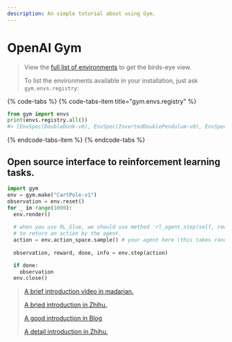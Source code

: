 ```yaml
---
description: An simple tutorial about using Gym.
---
```


# OpenAI Gym

> View the [full list of environments](https://gym.openai.com/envs) to get the birds-eye view.
>
> To list the environments available in your installation, just ask `gym.envs.registry`:

{% code-tabs %}
{% code-tabs-item title="gym.envs.registry" %}
```python
from gym import envs
print(envs.registry.all())
#> [EnvSpec(DoubleDunk-v0), EnvSpec(InvertedDoublePendulum-v0), EnvSpec(BeamRider-v0), EnvSpec(Phoenix-ram-v0), EnvSpec(Asterix-v0), EnvSpec(TimePilot-v0), EnvSpec(Alien-v0), EnvSpec(Robotank-ram-v0), EnvSpec(CartPole-v0), EnvSpec(Berzerk-v0), EnvSpec(Berzerk-ram-v0), EnvSpec(Gopher-ram-v0), ...
```
{% endcode-tabs-item %}
{% endcode-tabs %}

## Open source interface to reinforcement learning tasks.

```python
import gym
env = gym.make("CartPole-v1")
observation = env.reset()
for _ in range(1000):
  env.render()
  
  # when you use RL_Glue, we should use method 'rl_agent_step(self, reward, observation)'
  # to return an action by the agent.
  action = env.action_space.sample() # your agent here (this takes random actions)
 
  observation, reward, done, info = env.step(action)

  if done:
    observation  
  env.close()
```



> [A brief introduction video in madarian.](https://morvanzhou.github.io/tutorials/machine-learning/reinforcement-learning/4-4-gym/)
>
> [A bried introduction in Zhihu.](https://zhuanlan.zhihu.com/p/40673328)
>
> [A good introduction in Blog](https://www.meltycriss.com/2018/03/26/tech-gym/)
>
> [A detail introduction in Zhihu.](https://zhuanlan.zhihu.com/p/43109742)


